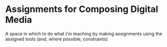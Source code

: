 # Assignments for Composing Digital Media

A space in which to do what I'm teaching by making assignments using the assigned tools (and, where possible, constraints)

